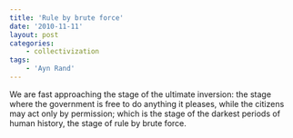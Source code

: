 ```yaml
---
title: 'Rule by brute force'
date: '2010-11-11'
layout: post
categories:
    - collectivization
tags:
    - 'Ayn Rand'
---
```


We are fast approaching the stage of the ultimate inversion: the stage where the government is free to do anything it pleases, while the citizens may act only by permission; which is the stage of the darkest periods of human history, the stage of rule by brute force.